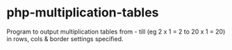 # php-multiplication-tables
Program to output multiplication tables from - till (eg 2 x 1 = 2 to 20 x 1 = 20) in rows, cols &amp; border settings specified.
